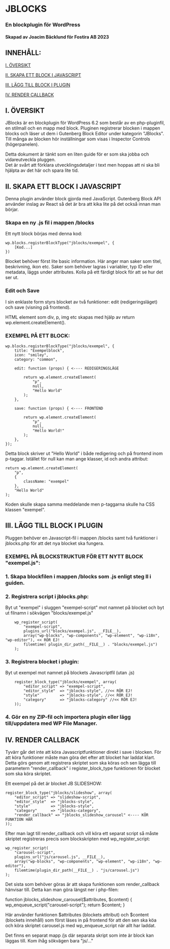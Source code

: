 # JBLOCKS
### En blockplugin för WordPress
#### Skapad av Joacim Bäcklund för Fostira AB 2023

## INNEHÅLL:
[I. ÖVERSIKT](#i-översikt)

[II. SKAPA ETT BLOCK I JAVASCRIPT](#ii-skapa-ett-block-i-javascript)

[III. LÄGG TILL BLOCK I PLUGIN](#iii-lägg-till-block-i-plugin)

[IV. RENDER CALLBACK](#iv-render-callback)

## I. ÖVERSIKT

JBlocks är en blockplugin för WordPress 6.2 som består av en php-pluginfil, en stilmall och en mapp med block. Pluginen registrerar blocken i mappen blocks
och läser ut dem i Gutenberg Block Editor under kategorin "JBlocks". Till många av blocken hör inställningar som visas i Inspector Controls (högerpanelen).

Detta dokument är tänkt som en liten guide för er som ska jobba och vidareutveckla pluggen.  
Det är svårt att förklara utvecklingsdetaljer i text men hoppas att ni ska bli hjälpta av det här och spara lite tid. 

## II. SKAPA ETT BLOCK I JAVASCRIPT

Denna plugin använder block gjorda med JavaScript. Gutenberg Block API använder inslag av React så det är bra att kika lite på det också innan man börjar.

### Skapa en ny .js fil i mappen /blocks

Ett nytt block börjas med denna kod:

    wp.blocks.registerBlockType("jblocks/exempel", {
        [Kod...]
    })

Blocket behöver först lite basic information. Här anger man saker som titel, beskrivning, ikon etc. 
Saker som behöver lagras i variabler, typ ID eller metadata, läggs under attributes. Kolla på ett färdigt block för att se hur det ser ut. 

### Edit och Save

I sin enklaste form styrs blocket av två funktioner: edit (redigeringsläget) och save (visning på frontend).

HTML element som div, p, img etc skapas med hjälp av return wp.element.createElement().

### EXEMPEL PÅ ETT BLOCK:

    wp.blocks.registerBlockType("jblocks/exempel", {
        title: "Exempelblock",
        icon: "smiley",
        category: "common",
    
        edit: function (props) { <---- REDIGERINGSLÄGE
            
            return wp.element.createElement(
                "p",
                null,
                "Hello World"
            );
        },
    
        save: function (props) { <---- FRONTEND
            
            return wp.element.createElement(
                "p",
                null,
                "Hello World!"
            );
        },
    });

Detta block skriver ut "Hello World" i både redigering och på frontend inom p-taggar.
Istället för null kan man ange klasser, id och andra attribut:

    return wp.element.createElement(
        "p",
        {
            className: "exempel"
        },
        "Hello World"
    );

Koden skulle skapa samma meddelande men p-taggarna skulle ha CSS klassen "exempel".  

## III. LÄGG TILL BLOCK I PLUGIN

Pluggen behöver en Javascript-fil i mappen /blocks samt två funktioner i jblocks.php för att det nya blocket ska fungera.

### EXEMPEL PÅ BLOCKSTRUKTUR FÖR ETT NYTT BLOCK "exempel.js":

### 1. Skapa blockfilen i mappen /blocks som .js enligt steg II i guiden.

### 2. Registrera script i jblocks.php:

Byt ut "exempel" i sluggen "exempel-script" mot namnet på blocket och byt ut filnamn i sökvägen "blocks/exempel.js"

        wp_register_script(
            "exempel-script",
            plugins_url("blocks/exempel.js", __FILE__),
            array("wp-blocks", "wp-components", "wp-element", "wp-i18n", "wp-editor"), << RÖR EJ!
            filemtime( plugin_dir_path(__FILE__) . "blocks/exempel.js")
        );

### 3. Registrera blocket i plugin:

Byt ut exempel mot namnet på blockets Javascriptfil (utan .js)

        register_block_type("jblocks/exempel", array(
            "editor_script" => "exempel-script",
            "editor_style"  => "jblocks-style", //<< RÖR EJ!
            "style"         => "jblocks-style", //<< RÖR EJ!
            "category"      => "jblocks-category" //<< RÖR EJ!
        ));

### 4. Gör en ny ZIP-fil och importera plugin eller lägg till/uppdatera med WP File Manager.

## IV. RENDER CALLBACK

Tyvärr går det inte att köra Javascriptfunktioner direkt i save i blocken. För att köra funktioner måste man göra det efter att blocket har laddat klart. 
Detta görs genom att registrera skriptet som ska köras och sen lägga till parametern "render_callback" i register_block_type funktionen för blocket som ska köra skriptet.

Ett exempel på det är blocket JB SLIDESHOW:

    register_block_type("jblocks/slideshow", array(
        "editor_script" => "slideshow-script",
        "editor_style"  => "jblocks-style",
		"style"         => "jblocks-style",
        "category"      => "jblocks-category",
        "render_callback" => "jblocks_slideshow_carousel" <---- KÖR FUNKTION HÄR
    ));

Efter man lagt till render_callback och vill köra ett separat script så måste skriptet registreras precis som blockskripten
med wp_register_script:

    wp_register_script(
        "carousel-script",
        plugins_url("js/carousel.js", __FILE__),
        array("wp-blocks", "wp-components", "wp-element", "wp-i18n", "wp-editor"),
        filemtime(plugin_dir_path(__FILE__) . "js/carousel.js")
    );

Det sista som behöver göras är att skapa funktionen som render_callback hänvisar till. Detta kan man göra längst ner i php-filen:

function jblocks_slideshow_carousel($attributes, $content) {
	wp_enqueue_script("carousel-script");
    return $content;
}

Här använder funktionen $attributes (blockets attribut) och $content (blockets innehåll) som först läses in på frontend för att den
sen ska köa och köra skriptet carousel.js med wp_enqueue_script när allt har laddat.

Det finns en separat mapp /js där separata skript som inte är block kan läggas till. Kom ihåg sökvägen bara "js/..."
